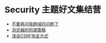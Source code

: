 # Security 主题好文集结营

+ [不要再问我跨域的问题了](https://segmentfault.com/a/1190000015597029)
+ [浏览器的同源策略](https://developer.mozilla.org/zh-CN/docs/Web/Security/Same-origin_policy)
+ [浅谈CSRF攻击方式](https://www.cnblogs.com/hyddd/archive/2009/04/09/1432744.html)